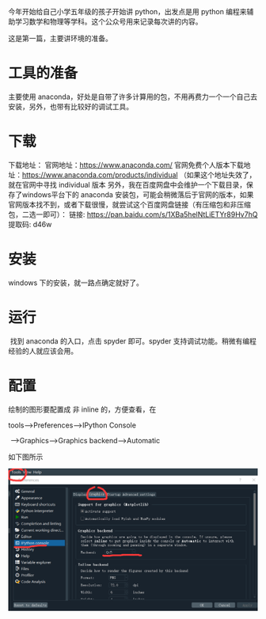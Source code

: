今年开始给自己小学五年级的孩子开始讲 python，出发点是用 python 编程来辅助学习数学和物理等学科。这个公众号用来记录每次讲的内容。

这是第一篇，主要讲环境的准备。

# 工具的准备

主要使用 anaconda，好处是自带了许多计算用的包，不用再费力一个一个自己去安装，另外，也带有比较好的调试工具。


# 下载

下载地址：
官网地址：https://www.anaconda.com/
官网免费个人版本下载地址：https://www.anaconda.com/products/individual  （如果这个地址失效了，就在官网中寻找  individual 版本
另外，我在百度网盘中会维护一个下载目录，保存了windows平台下的 anaconda 安装包，可能会稍微落后于官网的版本，如果官网版本找不到，或者下载很慢，就尝试这个百度网盘链接（有压缩包和非压缩包，二选一即可）：
链接: https://pan.baidu.com/s/1XBa5helNtLiETYr89Hv7hQ 提取码: d46w 

# 安装

   windows 下的安装，就一路点确定就好了。


# 运行

​    找到 anaconda 的入口，点击 spyder 即可。spyder 支持调试功能。稍微有编程经验的人就应该会用。

# 配置

  绘制的图形要配置成 非 inline 的，方便查看，在

 tools-->Preferences-->IPython Console

​    -->Graphics-->Graphics backend-->Automatic

如下图所示

![配置](/pages/python_teaching/imgs/spyder_config_plot_not_inline.png)

